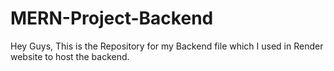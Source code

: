# MERN-Project-Backend
 Hey Guys, This is the Repository for my Backend file which I used in Render website to host the backend.
